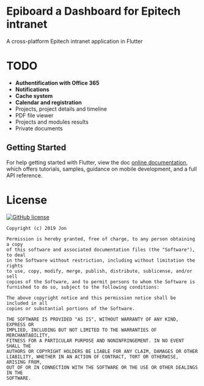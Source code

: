 # Epiboard a Dashboard for Epitech intranet

A cross-platform Epitech intranet application in Flutter

# TODO

* **Authentification with Office 365**
* **Notifications**
* **Cache system**
* **Calendar and registration**
* Projects, project details and timeline
* PDF file viewer
* Projects and  modules results
* Private documents

## Getting Started

For help getting started with Flutter, view the doc
[online documentation](https://flutter.dev/docs), which offers tutorials,
samples, guidance on mobile development, and a full API reference.


# License

 [![GitHub license](https://img.shields.io/badge/license-MIT-blue.svg)](https://raw.githubusercontent.com/9AZX/epiboard/master/LICENSE)
 
    Copyright (c) 2019 Jon

    Permission is hereby granted, free of charge, to any person obtaining a copy
    of this software and associated documentation files (the "Software"), to deal
    in the Software without restriction, including without limitation the rights
    to use, copy, modify, merge, publish, distribute, sublicense, and/or sell
    copies of the Software, and to permit persons to whom the Software is
    furnished to do so, subject to the following conditions:

    The above copyright notice and this permission notice shall be included in all
    copies or substantial portions of the Software.

    THE SOFTWARE IS PROVIDED "AS IS", WITHOUT WARRANTY OF ANY KIND, EXPRESS OR
    IMPLIED, INCLUDING BUT NOT LIMITED TO THE WARRANTIES OF MERCHANTABILITY,
    FITNESS FOR A PARTICULAR PURPOSE AND NONINFRINGEMENT. IN NO EVENT SHALL THE
    AUTHORS OR COPYRIGHT HOLDERS BE LIABLE FOR ANY CLAIM, DAMAGES OR OTHER
    LIABILITY, WHETHER IN AN ACTION OF CONTRACT, TORT OR OTHERWISE, ARISING FROM,
    OUT OF OR IN CONNECTION WITH THE SOFTWARE OR THE USE OR OTHER DEALINGS IN THE
    SOFTWARE.

